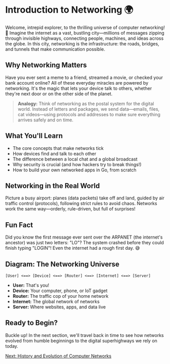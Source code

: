 # Introduction to Networking 🌍

Welcome, intrepid explorer, to the thrilling universe of computer networking! 🚀 Imagine the internet as a vast, bustling city—millions of messages zipping through invisible highways, connecting people, machines, and ideas across the globe. In this city, networking is the infrastructure: the roads, bridges, and tunnels that make communication possible.

## Why Networking Matters

Have you ever sent a meme to a friend, streamed a movie, or checked your bank account online? All of these everyday miracles are powered by networking. It's the magic that lets your device talk to others, whether they're next door or on the other side of the planet.

> **Analogy:** Think of networking as the postal system for the digital world. Instead of letters and packages, we send data—emails, files, cat videos—using protocols and addresses to make sure everything arrives safely and on time.

## What You'll Learn
- The core concepts that make networks tick
- How devices find and talk to each other
- The difference between a local chat and a global broadcast
- Why security is crucial (and how hackers try to break things!)
- How to build your own networked apps in Go, from scratch

## Networking in the Real World

Picture a busy airport: planes (data packets) take off and land, guided by air traffic control (protocols), following strict rules to avoid chaos. Networks work the same way—orderly, rule-driven, but full of surprises!

## Fun Fact
Did you know the first message ever sent over the ARPANET (the internet's ancestor) was just two letters: "LO"? The system crashed before they could finish typing "LOGIN"! Even the internet had a rough first day. 😅

## Diagram: The Networking Universe

```
[User] <==> [Device] <==> [Router] <==> [Internet] <==> [Server]
```

- **User:** That's you!
- **Device:** Your computer, phone, or IoT gadget
- **Router:** The traffic cop of your home network
- **Internet:** The global network of networks
- **Server:** Where websites, apps, and data live

## Ready to Begin?

Buckle up! In the next section, we'll travel back in time to see how networks evolved from humble beginnings to the digital superhighways we rely on today.

[Next: History and Evolution of Computer Networks](02-history-and-evolution-of-computer-networks.md)
